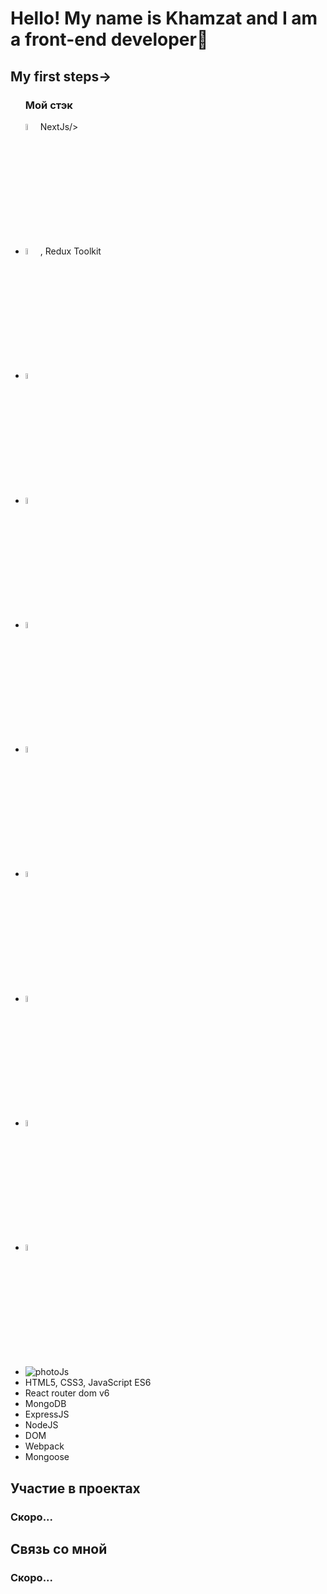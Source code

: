 <h1 aligt>Hello! My name is Khamzat and I am a front-end developer🌱</h1>
  
  <h2>My first steps→</h2>

<ul>
<h3>Мой стэк</h3>
  <img width=5% src="https://cdn1.iconfinder.com/data/icons/akar-vol-1/24/nextjs-fill-256.png">NextJs/>
  <li><img  width=5% src="https://cdn0.iconfinder.com/data/icons/logos-brands-in-colors/128/react-256.png" alt="photoReact" />, Redux Toolkit</li>
  <li><img  width=5% src="https://cdn4.iconfinder.com/data/icons/logos-brands-5/24/redux-256.png" alt="photoReact" /></li>
    <li><img  width=5% src="https://cdn3.iconfinder.com/data/icons/picons-social/57/10-html5-256.png" alt="photoReact" /></li>
      <li><img  width=5% src="https://cdn0.iconfinder.com/data/icons/logos-21/40/CSS3-256.png" alt="photoReact" /></li>
        <li><img  width=5% src="https://cdn2.iconfinder.com/data/icons/designer-skills/128/code-programming-javascript-software-develop-command-language-256.png" alt="photoJs" /></li>
          <li><img  width=5% src="https://www.codesmith.io/hs-fs/hubfs/Blog%20Images/Blog%20Photos/react-router-logo.png?width=600&name=react-router-logo.png" alt="photoJs" /></li>
            <li><img  width=5% src="https://cdn4.iconfinder.com/data/icons/logos-3/512/mongodb-2-256.png" alt="photoJs" /></li>
              <li><img  width=5% src="https://the-guild.dev/blog-assets/nodejs-esm/nodejs_logo.png" alt="photoJs" /></li>
              <li><img  width=5% src="https://www.vectorlogo.zone/logos/expressjs/expressjs-ar21.svg" alt="photoJs" /></li>
                            <li><img src="https://camo.githubusercontent.com/7c669e872b214571ae0b5097e8d3db369225a806dc2ce9a436cde3497164310c/687474703a2f2f6d6f6e676f64622d746f6f6c732e636f6d2f696d672f6d6f6e676f6f73652e706e67" alt="photoJs" /></li>
  <li>HTML5, CSS3, JavaScript ES6</li>
  <li>React router dom v6</li>
  <li>MongoDB</li>
  <li>ExpressJS</li>
  <li>NodeJS</li>
  <li>DOM</li>
  <li>Webpack</li>
  <li>Mongoose</li>
</ul>

<h2>Участие в проектах</h2>
</hr>
<h3>Скоро...</h3>

<h2>Связь со мной</h2>
<h3>Скоро...</h3>
